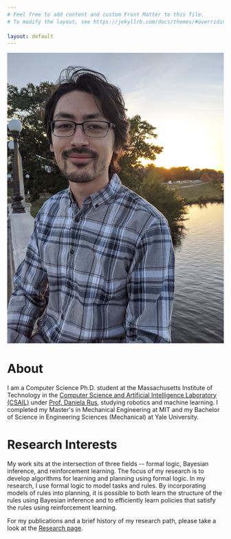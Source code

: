 ```yaml
---
# Feel free to add content and custom Front Matter to this file.
# To modify the layout, see https://jekyllrb.com/docs/themes/#overriding-theme-defaults

layout: default
---
```


![Profile](/assets/brandon-profile.jpg#profile)

# About

I am a Computer Science Ph.D. student at the Massachusetts Institute of Technology in the [Computer Science and Artificial Intelligence Laboratory (CSAIL)](https://www.csail.mit.edu/) under [Prof. Daniela Rus](http://danielarus.csail.mit.edu/), studying robotics and machine learning. I completed my Master's in Mechanical Engineering at MIT and my Bachelor of Science in Engineering Sciences (Mechanical) at Yale University.

# Research Interests

My work sits at the intersection of three fields -- formal logic, Bayesian inference, and reinforcement learning. The focus of my research is to develop algorithms for learning and planning using formal logic. In my research, I use formal logic to model tasks and rules. By incorporating models of rules into planning, it is possible to both learn the structure of the rules using Bayesian inference and to efficiently learn policies that satisfy the rules using reinforcement learning.

For my publications and a brief history of my research path, please take a look at the [Research page](/research/).